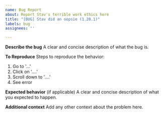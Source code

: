 ```yaml
---
name: Bug Report
about: Report Stav's terrible work ethics here
title: "[BUG] Stav did an oopsie (1.20.1)"
labels: bug
assignees: ''

---
```


<!--
BEFORE REPORTING A BUG, PLEASE CHECK THAT:

1) You are using the Fabric version of the mod. If the issue occurs on Forge, please file a bug report on the respected Forge repository: https://github.com/StavWasPlayZ/Genshin-Instruments/issues/

2) You are using the *latest version* of this mod. You may check on either Modrinth or CurseForge what the latest release number is, and clarify if it matches the one that appears in your Mod list.
3) The issue's title contains the Minecraft version you wish to report.
  - If you know this bug occurs on multiple Minecraft versions, use a range (1.19.2 - 1.20.1) or a list (1.19.2, 1.20, 1.20.1, etc.) instead of a single version. Check said versions before doing so.
-->

**Describe the bug**
A clear and concise description of what the bug is.

**To Reproduce**
Steps to reproduce the behavior:
1. Go to '...'
2. Click on '....'
3. Scroll down to '....'
4. See error

**Expected behavior** (if applicable)
A clear and concise description of what you expected to happen.

**Additional context**
Add any other context about the problem here.


<!-- PLEASE ATTACH YOUR `debug.log` AND `recent.log` TO THIS ISSUE. -->
<!-- Any additional media would be dearly appreciated (i.e a screenshot/video showcasing the issue) -->

<!-- Thanks for taking your time to fill this form! -->
